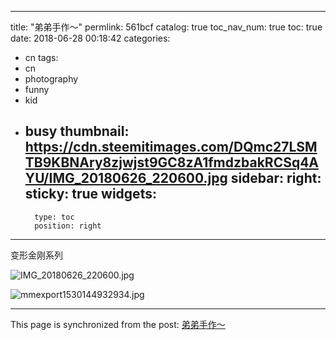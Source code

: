 
---
title: "弟弟手作～"
permlink: 561bcf
catalog: true
toc_nav_num: true
toc: true
date: 2018-06-28 00:18:42
categories:
- cn
tags:
- cn
- photography
- funny
- kid
- busy
thumbnail: https://cdn.steemitimages.com/DQmc27LSMTB9KBNAry8zjwjst9GC8zA1fmdzbakRCSq4AYU/IMG_20180626_220600.jpg
sidebar:
    right:
        sticky: true
widgets:
    -
        type: toc
        position: right
---


变形金刚系列

![IMG_20180626_220600.jpg](https://cdn.steemitimages.com/DQmc27LSMTB9KBNAry8zjwjst9GC8zA1fmdzbakRCSq4AYU/IMG_20180626_220600.jpg)

![mmexport1530144932934.jpg](https://cdn.steemitimages.com/DQmaDZqd1jQGUZx5juPXbnz24rAZjYPVmYpKFXku9YLCqvG/mmexport1530144932934.jpg)

- - -

This page is synchronized from the post: [弟弟手作～](https://steemit.com/@andrewma/561bcf)
